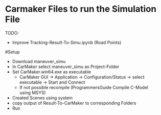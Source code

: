 # Carmaker Files to run the Simulation File
TODO:
 - Improve Tracking-Result-To-Simu.ipynb (Road Points)
 
#Setup
 - Download maneuver_simu
 - In CarMaker select maneuver_simu as Project-Folder
 - Set CarMaker.win64.exe as executable
   -  CarMaker GUI -> Application -> Configuration/Status -> select executable -> Start and Connect
   -  If not possible recompile (ProgrammersGuide Compile C-Model using MSYS)
 - Created Scenes using system
 - copy output of Result-To-CarMaker to corresponding Folders
 - Run
